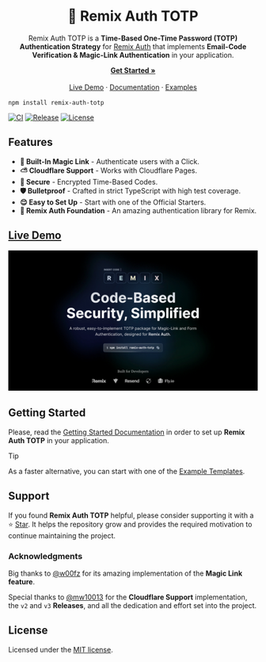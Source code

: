 <h1 align="center">
  📧 Remix Auth TOTP
</h1>

<div align="center">
  <p>
    Remix Auth TOTP is a <strong>Time-Based One-Time Password (TOTP) Authentication Strategy</strong> for <a href="https://github.com/sergiodxa/remix-auth">Remix Auth</a> that implements <strong>Email-Code Verification & Magic-Link Authentication</strong> in your application.
  </p>
</div>

<div align="center">
  <p>
    <a href="https://github.com/dev-xo/remix-auth-totp/tree/main/docs#getting-started"><strong>Get Started »</strong></a>
    <br/><br/>
    <a href="https://totp.fly.dev">Live Demo</a>
    ·
    <a href="https://github.com/dev-xo/remix-auth-totp/tree/main/docs">Documentation</a>
    ·
    <a href="https://github.com/dev-xo/remix-auth-totp/blob/main/docs/examples.md">Examples</a>
  </p>
</div>

```
npm install remix-auth-totp
```

[![CI](https://img.shields.io/github/actions/workflow/status/dev-xo/remix-auth-totp/main.yml?label=Build)](https://github.com/dev-xo/remix-auth-totp/actions/workflows/main.yml)
[![Release](https://img.shields.io/npm/v/remix-auth-totp.svg?&label=Release)](https://www.npmjs.com/package/remix-auth-totp)
[![License](https://img.shields.io/badge/License-MIT-brightgreen.svg)](https://github.com/dev-xo/remix-auth-totp/blob/main/LICENSE)

## Features

- **📧 Built-In Magic Link** - Authenticate users with a Click.
- **⛅ Cloudflare Support** - Works with Cloudflare Pages.
- **🔐 Secure** - Encrypted Time-Based Codes.
- **🛡 Bulletproof** - Crafted in strict TypeScript with high test coverage.
- **😌 Easy to Set Up** - Start with one of the Official Starters.
- **🚀 Remix Auth Foundation** - An amazing authentication library for Remix.

## [Live Demo](https://totp.fly.dev)

[![Remix Auth TOTP](https://raw.githubusercontent.com/dev-xo/dev-xo/main/remix-auth-totp/demo-thumbnail.png)](https://totp.fly.dev)

## Getting Started

Please, read the [Getting Started Documentation](https://github.com/dev-xo/remix-auth-totp/tree/main/docs#remix-auth-totp-documentation) in order to set up **Remix Auth TOTP** in your application.

> [!TIP]
> As a faster alternative, you can start with one of the [Example Templates](https://github.com/dev-xo/remix-auth-totp/blob/main/docs/examples.md).

## Support

If you found **Remix Auth TOTP** helpful, please consider supporting it with a ⭐ [Star](https://github.com/dev-xo/remix-auth-totp). It helps the repository grow and provides the required motivation to continue maintaining the project.

### Acknowledgments

Big thanks to [@w00fz](https://github.com/w00fz) for its amazing implementation of the **Magic Link feature**.

Special thanks to [@mw10013](https://github.com/mw10013) for the **Cloudflare Support** implementation, the `v2` and `v3` **Releases**, and all the dedication and effort set into the project.

## License

Licensed under the [MIT license](https://github.com/dev-xo/remix-auth-totp/blob/main/LICENSE).
